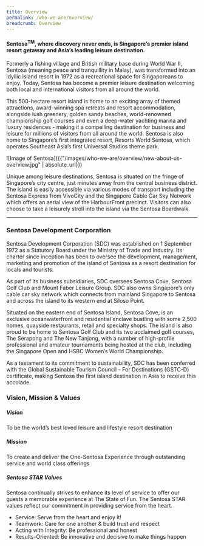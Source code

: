 ```yaml
---
title: Overview
permalink: /who-we-are/overview/
breadcrumb: Overview
---
```

#### **Sentosa<sup>TM</sup>, where discovery never ends, is Singapore’s premier island resort getaway and Asia’s leading leisure destination.**

Formerly a fishing village and British military base during World War II, Sentosa (meaning peace and tranquillity in Malay), was transformed into an idyllic island resort in 1972 as a recreational space for Singaporeans to enjoy. Today, Sentosa has become a premier leisure destination welcoming both local and international visitors from all around the world. 

This 500-hectare resort island is home to an exciting array of themed attractions, award-winning spa retreats and resort accommodation, alongside lush greenery, golden sandy beaches, world-renowned championship golf courses and even a deep-water yachting marina and luxury residences - making it a compelling destination for business and leisure for millions of visitors from all around the world. Sentosa is also home to Singapore’s first integrated resort, Resorts World Sentosa, which operates Southeast Asia’s first Universal Studios theme park.

![Image of Sentosa]({{"/images/who-we-are/overview/new-about-us-overview.jpg" | absolute_url}})

Unique among leisure destinations, Sentosa is situated on the fringe of Singapore’s city centre, just minutes away from the central business district. The island is easily accessible via various modes of transport including the Sentosa Express from VivoCity and the Singapore Cable Car Sky Network which offers an aerial view of the HarbourFront precinct. Visitors can also choose to take a leisurely stroll into the island via the Sentosa Boardwalk.

---

### **Sentosa Development Corporation**


Sentosa Development Corporation (SDC) was established on 1 September 1972 as a Statutory Board under the Ministry of Trade and Industry. Its charter since inception has been to oversee the development, management, marketing and promotion of the island of Sentosa as a resort destination for locals and tourists. 

As part of its business subsidiaries, SDC oversees Sentosa Cove, Sentosa Golf Club and Mount Faber Leisure Group. SDC also owns Singapore’s only cable car sky network which connects from mainland Singapore to Sentosa and across the island to its western end at Siloso Point. 

Situated on the eastern end of Sentosa Island, Sentosa Cove, is an exclusive oceanwaterfront and residential enclave bustling with some 2,500 homes, quayside restaurants, retail and specialty shops. The island is also proud to be home to Sentosa Golf Club and its two acclaimed golf courses, The Serapong and The New Tanjong, with a number of high-profile professional and amateur tournaments being hosted at the club, including the Singapore Open and HSBC Women’s World Championship.

As a testament to its commitment to sustainability, SDC has been conferred with the Global Sustainable Tourism Council – For Destinations (GSTC-D) certificate, making Sentosa the first island destination in Asia to receive this accolade.



### **Vision, Mission & Values**

##### **Vision**
To be the world’s best loved leisure and lifestyle resort destination

##### **Mission**
To create and deliver the One-Sentosa Experience through outstanding service and world class offerings

##### **Sentosa STAR Values**
Sentosa continually strives to enhance its level of service to offer our guests a memorable experience at The State of Fun. The Sentosa STAR values reflect our commitment in providing service from the heart.

* Service: Serve from the heart and enjoy it!
* Teamwork: Care for one another & build trust and respect
* Acting with Integrity: Be professional and honest
* Results-Oriented: Be innovative and decisive to make things happen